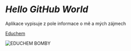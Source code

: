 # ***Hello GitHub World***

Aplikace vypisuje z pole informace o mě a mých zájmech 

[Educhem](https://educhem.cz/)

![EDUCHEM BOMBY](https://educhem.cz/wp-content/uploads/2018/11/logo.png)
